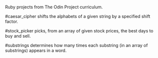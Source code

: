 Ruby projects from The Odin Project curriculum.

#caesar_cipher shifts the alphabets of a given string by a specified shift factor.

#stock_picker picks, from an array of given stock prices, the best days to buy and sell.

#substrings determines how many times each substring (in an array of substrings) appears in a word.
